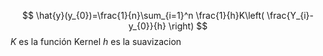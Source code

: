 $$
\hat{y}(y_{0})=\frac{1}{n}\sum_{i=1}^n \frac{1}{h}K\left( \frac{Y_{i}-y_{0}}{h} \right) 
$$
$K$ es la función Kernel
$h$ es la suavizacion